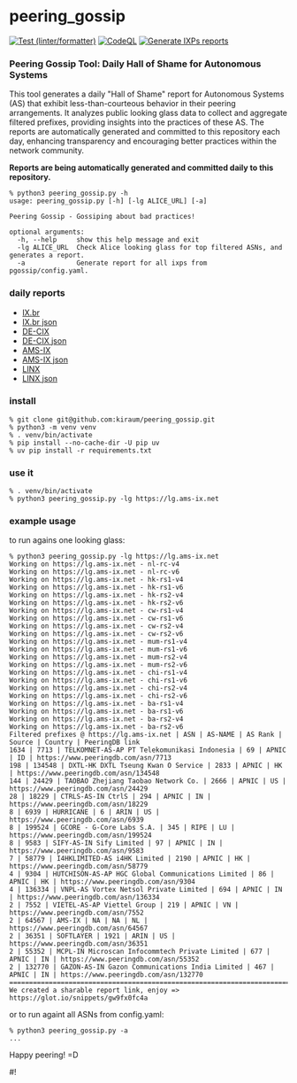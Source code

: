 # peering_gossip

[![Test (linter/formatter)](https://github.com/kiraum/peering_gossip/actions/workflows/linter.yml/badge.svg)](https://github.com/kiraum/peering_gossip/actions/workflows/linter.yml)
[![CodeQL](https://github.com/kiraum/peering_gossip/actions/workflows/github-code-scanning/codeql/badge.svg)](https://github.com/kiraum/peering_gossip/actions/workflows/github-code-scanning/codeql)
[![Generate IXPs reports](https://github.com/kiraum/peering_gossip/actions/workflows/generate_reports.yml/badge.svg)](https://github.com/kiraum/peering_gossip/actions/workflows/generate_reports.yml)

### Peering Gossip Tool: Daily Hall of Shame for Autonomous Systems

This tool generates a daily "Hall of Shame" report for Autonomous Systems (AS) that exhibit less-than-courteous behavior in their peering arrangements. It analyzes public looking glass data to collect and aggregate filtered prefixes, providing insights into the practices of these AS. The reports are automatically generated and committed to this repository each day, enhancing transparency and encouraging better practices within the network community.

**Reports are being automatically generated and committed daily to this repository.**

```
% python3 peering_gossip.py -h
usage: peering_gossip.py [-h] [-lg ALICE_URL] [-a]

Peering Gossip - Gossiping about bad practices!

optional arguments:
  -h, --help     show this help message and exit
  -lg ALICE_URL  Check Alice looking glass for top filtered ASNs, and generates a report.
  -a             Generate report for all ixps from pgossip/config.yaml.
```

### daily reports
- [IX.br](reports/lg.ix.br.txt)
- [IX.br json](reports/lg.ix.br.json)
- [DE-CIX](reports/lg.de-cix.net.txt)
- [DE-CIX json](reports/lg.de-cix.net.json)
- [AMS-IX](reports/lg.ams-ix.net.txt)
- [AMS-IX json](reports/lg.ams-ix.net.json)
- [LINX](reports/alice-rs.linx.net.txt)
- [LINX json](reports/alice-rs.linx.net.json)

### install
```
% git clone git@github.com:kiraum/peering_gossip.git
% python3 -m venv venv
% . venv/bin/activate
% pip install --no-cache-dir -U pip uv
% uv pip install -r requirements.txt
```

### use it
```
% . venv/bin/activate
% python3 peering_gossip.py -lg https://lg.ams-ix.net
```

### example usage
to run agains one looking glass:
```
% python3 peering_gossip.py -lg https://lg.ams-ix.net
Working on https://lg.ams-ix.net - nl-rc-v4
Working on https://lg.ams-ix.net - nl-rc-v6
Working on https://lg.ams-ix.net - hk-rs1-v4
Working on https://lg.ams-ix.net - hk-rs1-v6
Working on https://lg.ams-ix.net - hk-rs2-v4
Working on https://lg.ams-ix.net - hk-rs2-v6
Working on https://lg.ams-ix.net - cw-rs1-v4
Working on https://lg.ams-ix.net - cw-rs1-v6
Working on https://lg.ams-ix.net - cw-rs2-v4
Working on https://lg.ams-ix.net - cw-rs2-v6
Working on https://lg.ams-ix.net - mum-rs1-v4
Working on https://lg.ams-ix.net - mum-rs1-v6
Working on https://lg.ams-ix.net - mum-rs2-v4
Working on https://lg.ams-ix.net - mum-rs2-v6
Working on https://lg.ams-ix.net - chi-rs1-v4
Working on https://lg.ams-ix.net - chi-rs1-v6
Working on https://lg.ams-ix.net - chi-rs2-v4
Working on https://lg.ams-ix.net - chi-rs2-v6
Working on https://lg.ams-ix.net - ba-rs1-v4
Working on https://lg.ams-ix.net - ba-rs1-v6
Working on https://lg.ams-ix.net - ba-rs2-v4
Working on https://lg.ams-ix.net - ba-rs2-v6
Filtered prefixes @ https://lg.ams-ix.net | ASN | AS-NAME | AS Rank | Source | Country | PeeringDB link
1634 | 7713 | TELKOMNET-AS-AP PT Telekomunikasi Indonesia | 69 | APNIC | ID | https://www.peeringdb.com/asn/7713
198 | 134548 | DXTL-HK DXTL Tseung Kwan O Service | 2833 | APNIC | HK | https://www.peeringdb.com/asn/134548
144 | 24429 | TAOBAO Zhejiang Taobao Network Co. | 2666 | APNIC | US | https://www.peeringdb.com/asn/24429
28 | 18229 | CTRLS-AS-IN CtrlS | 294 | APNIC | IN | https://www.peeringdb.com/asn/18229
8 | 6939 | HURRICANE | 6 | ARIN | US | https://www.peeringdb.com/asn/6939
8 | 199524 | GCORE - G-Core Labs S.A. | 345 | RIPE | LU | https://www.peeringdb.com/asn/199524
8 | 9583 | SIFY-AS-IN Sify Limited | 97 | APNIC | IN | https://www.peeringdb.com/asn/9583
7 | 58779 | I4HKLIMITED-AS i4HK Limited | 2190 | APNIC | HK | https://www.peeringdb.com/asn/58779
4 | 9304 | HUTCHISON-AS-AP HGC Global Communications Limited | 86 | APNIC | HK | https://www.peeringdb.com/asn/9304
4 | 136334 | VNPL-AS Vortex Netsol Private Limited | 694 | APNIC | IN | https://www.peeringdb.com/asn/136334
2 | 7552 | VIETEL-AS-AP Viettel Group | 219 | APNIC | VN | https://www.peeringdb.com/asn/7552
2 | 64567 | AMS-IX | NA | NA | NL | https://www.peeringdb.com/asn/64567
2 | 36351 | SOFTLAYER | 1921 | ARIN | US | https://www.peeringdb.com/asn/36351
2 | 55352 | MCPL-IN Microscan Infocommtech Private Limited | 677 | APNIC | IN | https://www.peeringdb.com/asn/55352
2 | 132770 | GAZON-AS-IN Gazon Communications India Limited | 467 | APNIC | IN | https://www.peeringdb.com/asn/132770
================================================================================
We created a sharable report link, enjoy => https://glot.io/snippets/gw9fx0fc4a
```

or to run againt all ASNs from config.yaml:
```
% python3 peering_gossip.py -a
...
```

Happy peering! =D

#!